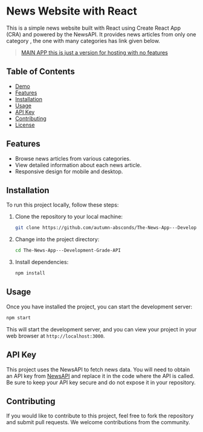 # News Website with React

This is a simple news website built with React using Create React App (CRA) and powered by the NewsAPI. It provides news articles from only one category , the one with many categories has link given below.
> [MAIN APP this is just a version for hosting with no features ](https://github.com/autumn-absconds/The-News-App---Development-Grade-API/)

## Table of Contents

- [Demo](#demo)
- [Features](#features)
- [Installation](#installation)
- [Usage](#usage)
- [API Key](#api-key)
- [Contributing](#contributing)
- [License](#license)


## Features

- Browse news articles from various categories.
- View detailed information about each news article.
- Responsive design for mobile and desktop.

## Installation

To run this project locally, follow these steps:

1. Clone the repository to your local machine:

   ```bash
   git clone https://github.com/autumn-absconds/The-News-App---Development-Grade-API.git
   ```

2. Change into the project directory:

   ```bash
   cd The-News-App---Development-Grade-API
   ```

3. Install dependencies:

   ```bash
   npm install
   ```

## Usage

Once you have installed the project, you can start the development server:

```bash
npm start
```

This will start the development server, and you can view your project in your web browser at `http://localhost:3000`.

## API Key

This project uses the NewsAPI to fetch news data. You will need to obtain an API key from [NewsAPI](https://newsapi.org/) and replace it in the code where the API is called. Be sure to keep your API key secure and do not expose it in your repository.

## Contributing

If you would like to contribute to this project, feel free to fork the repository and submit pull requests. We welcome contributions from the community.




